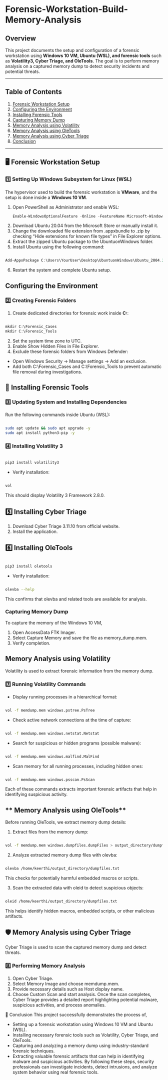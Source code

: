 # Forensic-Workstation-Build-Memory-Analysis

## **Overview**
This project documents the setup and configuration of a forensic workstation using **Windows 10 VM, Ubuntu (WSL), and forensic tools** such as **Volatility3, Cyber Triage, and OleTools**. The goal is to perform memory analysis on a captured memory dump to detect security incidents and potential threats.

---

## **Table of Contents**
1. [Forensic Workstation Setup](#-forensic-workstation-setup)
2. [Configuring the Environment](#-configuring-the-environment)
3. [Installing Forensic Tools](#-installing-forensic-tools)
4. [Capturing Memory Dump](#-capturing-memory-dump)
5. [Memory Analysis using Volatility](#-memory-analysis-using-volatility)
6. [Memory Analysis using OleTools](#-memory-analysis-using-oletools)
7. [Memory Analysis using Cyber Triage](#-memory-analysis-using-cyber-triage)
8. [Conclusion](#-conclusion)

---

## **🖥️ Forensic Workstation Setup**
### **1️⃣ Setting Up Windows Subsystem for Linux (WSL)**
The hypervisor used to build the forensic workstation is **VMware**, and the setup is done inside a **Windows 10 VM**.

1. Open PowerShell as Administrator and enable WSL:
   ```powershell
   Enable-WindowsOptionalFeature -Online -FeatureName Microsoft-Windows-Subsystem-Linux
   ```
2. Download Ubuntu 20.04 from the Microsoft Store or manually install it.
3. Change the downloaded file extension from .appxbundle to .zip by checking “Hide extensions for known file types” in File Explorer options.
4. Extract the zipped Ubuntu package to the UbuntuonWindows folder.
5. Install Ubuntu using the following command:
```powershell

Add-AppxPackage C:\Users\YourUser\Desktop\UbuntuonWindows\Ubuntu_2004.2021.825.0_x64.appx
```
6. Restart the system and complete Ubuntu setup.

## **Configuring the Environment**
### **2️⃣ Creating Forensic Folders**
1. Create dedicated directories for forensic work inside **C:**:
```powershell

mkdir C:\Forensic_Cases
mkdir C:\Forensic_Tools
```
2. Set the system time zone to UTC.
3. Enable Show Hidden Files in File Explorer.
4. Exclude these forensic folders from Windows Defender:
  - Open Windows Security → Manage settings → Add an exclusion.
  - Add both C:\Forensic_Cases and C:\Forensic_Tools to prevent automatic file removal during investigations.
    
## **🔬 Installing Forensic Tools**
### **3️⃣ Updating System and Installing Dependencies**
Run the following commands inside Ubuntu (WSL):

```bash

sudo apt update && sudo apt upgrade -y
sudo apt install python3-pip -y
```
### **4️⃣ Installing Volatility 3**
```bash

pip3 install volatility3
```
- Verify installation:

```bash

vol
```
This should display Volatility 3 Framework 2.8.0.

## **5️⃣ Installing Cyber Triage**
1. Download Cyber Triage 3.11.10 from official website.
2. Install the application.
   
## **6️⃣ Installing OleTools**
```bash

pip3 install oletools
```
- Verify installation:

```bash

olevba --help
```
This confirms that olevba and related tools are available for analysis.

### **Capturing Memory Dump**
To capture the memory of the Windows 10 VM,

1. Open AccessData FTK Imager.
2. Select Capture Memory and save the file as memory_dump.mem.
3. Verify completion.
   
## **Memory Analysis using Volatility**
Volatility is used to extract forensic information from the memory dump.

### **7️⃣ Running Volatility Commands**
- Display running processes in a hierarchical format:
```bash

vol -f memdump.mem windows.pstree.PsTree
```
- Check active network connections at the time of capture:
```bash

vol -f memdump.mem windows.netstat.Netstat
```
- Search for suspicious or hidden programs (possible malware):
```bash

vol -f memdump.mem windows.malfind.MalFind
```
- Scan memory for all running processes, including hidden ones:
```bash

vol -f memdump.mem windows.psscan.PsScan
```
Each of these commands extracts important forensic artifacts that help in identifying suspicious activity.

## ** Memory Analysis using OleTools**
Before running OleTools, we extract memory dump details:

1. Extract files from the memory dump:
```bash

vol -f memdump.mem windows.dumpfiles.dumpFiles > output_directory/dumpfiles.txt
```
2. Analyze extracted memory dump files with olevba:
```bash

olevba /home/keerthi/output_directory/dumpfiles.txt
```
This checks for potentially harmful embedded macros or scripts.

3. Scan the extracted data with oleid to detect suspicious objects:
```bash

oleid /home/keerthi/output_directory/dumpfiles.txt
```
This helps identify hidden macros, embedded scripts, or other malicious artifacts.

## **🛡️ Memory Analysis using Cyber Triage**
Cyber Triage is used to scan the captured memory dump and detect threats.

### **8️⃣ Performing Memory Analysis**
1. Open Cyber Triage.
2. Select Memory Image and choose memdump.mem.
3. Provide necessary details such as Host display name.
4. Choose Custom Scan and start analysis.
Once the scan completes, Cyber Triage provides a detailed report highlighting potential malware, suspicious activities, and process anomalies.

🎯 Conclusion
This project successfully demonstrates the process of,

- Setting up a forensic workstation using Windows 10 VM and Ubuntu (WSL).
- Installing necessary forensic tools such as Volatility, Cyber Triage, and OleTools.
- Capturing and analyzing a memory dump using industry-standard forensic techniques.
- Extracting valuable forensic artifacts that can help in identifying malware and suspicious activities.
By following these steps, security professionals can investigate incidents, detect intrusions, and analyze system behavior using real forensic tools.
